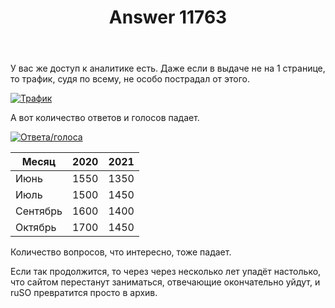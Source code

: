 ﻿---
title: "Answer 11763"
se.owner.user_id: 15479
se.owner.display_name: "Suvitruf - Andrei Apanasik"
se.owner.link: "https://ru.meta.stackoverflow.com/users/15479/suvitruf-andrei-apanasik"
se.answer_id: 11763
se.question_id: 11756
se.post_type: answer
se.is_accepted: False
---
<p>У вас же доступ к аналитике есть. Даже если в выдаче не на 1 странице, то трафик, судя по всему, не особо пострадал от этого.</p>
<p><a href="https://i.stack.imgur.com/ht9yu.png" rel="nofollow noreferrer"><img src="https://i.stack.imgur.com/ht9yu.png" alt="Трафик" /></a></p>
<p>А вот количество ответов и голосов падает.</p>
<p><a href="https://i.stack.imgur.com/2xyta.png" rel="nofollow noreferrer"><img src="https://i.stack.imgur.com/2xyta.png" alt="Ответа/голоса" /></a></p>
<div class="s-table-container">
<table class="s-table">
<thead>
<tr>
<th>Месяц</th>
<th>2020</th>
<th>2021</th>
</tr>
</thead>
<tbody>
<tr>
<td>Июнь</td>
<td>1550</td>
<td>1350</td>
</tr>
<tr>
<td>Июль</td>
<td>1500</td>
<td>1450</td>
</tr>
<tr>
<td>Сентябрь</td>
<td>1600</td>
<td>1400</td>
</tr>
<tr>
<td>Октябрь</td>
<td>1700</td>
<td>1450</td>
</tr>
</tbody>
</table>
</div>
<p>Количество вопросов, что интересно, тоже падает.</p>
<p>Если так продолжится, то через через несколько лет упадёт настолько, что сайтом перестанут заниматься, отвечающие окончательно уйдут, и ruSO превратится просто в архив.</p>
